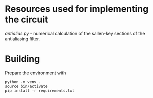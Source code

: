 # Resources used for implementing the circuit

*antialias.py* - numerical calculation of the sallen-key sections of the antialiasing filter.


# Building

Prepare the environment with

```
python -m venv .
source bin/activate
pip install -r requirements.txt
```
